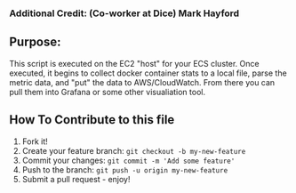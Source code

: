 ### Additional Credit: (Co-worker at Dice) Mark Hayford

## Purpose:
This script is executed on the EC2 "host" for your ECS cluster. Once executed, it begins to collect docker container stats to a local file, parse the metric data, and "put" the data to AWS/CloudWatch. From there you can pull them into Grafana or some other visualiation tool.

## How To Contribute to this file

1. Fork it!
2. Create your feature branch: `git checkout -b my-new-feature`
3. Commit your changes: `git commit -m 'Add some feature'`
4. Push to the branch: `git push -u origin my-new-feature`
5. Submit a pull request - enjoy!
